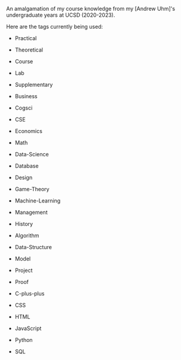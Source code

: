 An amalgamation of my course knowledge from my [Andrew Uhm]'s undergraduate years at UCSD (2020-2023).

Here are the tags currently being used:
- Practical
- Theoretical

- Course
- Lab
- Supplementary

- Business
- Cogsci
- CSE
- Economics
- Math

- Data-Science
- Database
- Design
- Game-Theory
- Machine-Learning
- Management
- History

- Algorithm
- Data-Structure
- Model
- Project
- Proof

- C-plus-plus
- CSS
- HTML
- JavaScript
- Python
- SQL